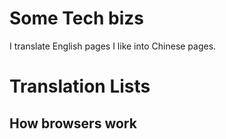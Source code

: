 # Some Tech bizs
I translate English pages I like into Chinese pages.

# Translation Lists
## How browsers work